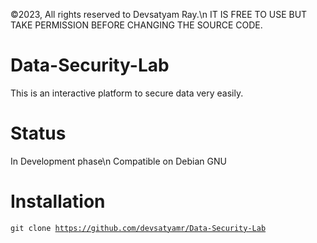 ©2023, All rights reserved to Devsatyam Ray.\n
IT IS FREE TO USE BUT TAKE PERMISSION BEFORE CHANGING THE SOURCE CODE.

# Data-Security-Lab
This is an interactive platform to secure data very easily.
# Status
 In Development phase\n
 Compatible on Debian GNU
# Installation
 <code>git clone https://github.com/devsatyamr/Data-Security-Lab</code>
 
